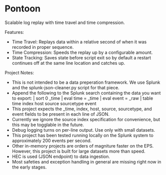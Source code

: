 # Pontoon

Scalable log replay with time travel and time compression.

Features:

- Time Travel: Replays data within a relative second of when it was recorded in proper sequence.
- Time Compression: Speeds the replay up by a configurable amount.
- State Tracking: Saves state before script exit so by default a restart continues off at the same line location and catches up.

Project Notes:

- This is not intended to be a data preperation framework. We use Splunk and the splunk-json-cleaner.py script for that piece.
- Append the following to the Splunk search containing the data you want to export: 
    | sort 0 _time 
    | eval time = _time 
    | eval event = _raw 
    | table time index host source sourcetype event
- This project expects the _time, index, host, source, sourcetype, and event fields to be present in each line of JSON. 
- Currently we ignore the source index specification for convenience, but this may be togglable in the future.
- Debug logging turns on per-line output. Use only with small datasets.
- This project has been tested running locally on the Splunk system to approximately 200 events per second.
- Other in-memory projects are orders of magniture faster on the EPS. However, this project is built for large datasets more than speed.
- HEC is used (JSON endpoint) to data ingestion.
- Most safeties and exception handling in general are missing right now in the early stages.
